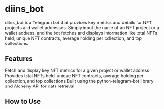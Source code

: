 # diins_bot
diins_bot is a Telegram bot that provides key metrics and details for NFT projects and wallet addresses. Simply input the name of an NFT project or a wallet address, and the bot fetches and displays information like total NFTs held, unique NFT contracts, average holding per collection, and top collections.

## Features
Fetch and display key NFT metrics for a given project or wallet address
Provides total NFTs held, unique NFT contracts, average holding per collection, and top collections
Built using the python-telegram-bot library and Alchemy API for data retrieval
## How to Use

